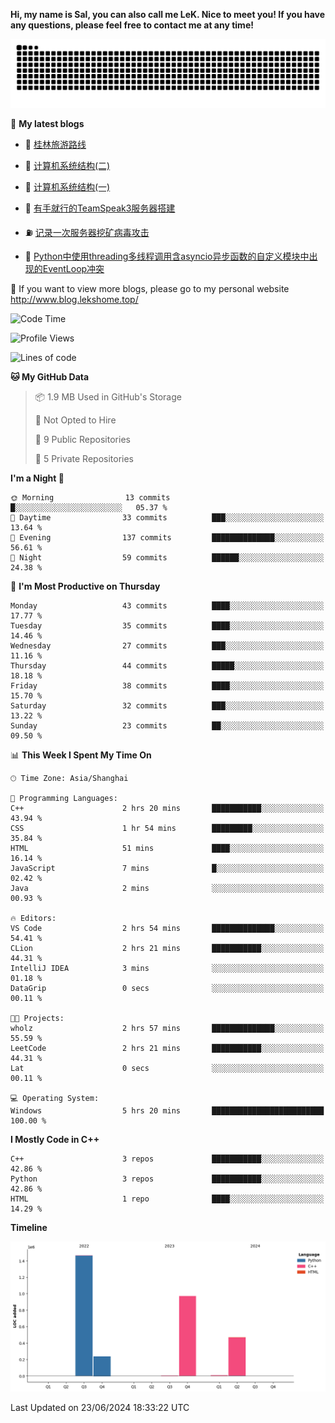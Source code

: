 **Hi, my name is Sal, you can also call me LeK. Nice to meet you! If you have any questions, please feel free to contact me at any time!**

![snake](https://raw.githubusercontent.com/LeKZzzz/LeKZzzz/output/github-contribution-grid-snake.svg)


👀 **My latest blogs**
<!-- BLOG-POST-LIST:START -->
- 🫣 [桂林旅游路线](http://www.blog.lekshome.top/2024/04/28/gui-lin-lu-you-lu-xian/) 

- 🧐 [计算机系统结构&lpar;二&rpar;](http://www.blog.lekshome.top/2024/04/21/ji-suan-ji-xi-tong-jie-gou-er/) 

- 🤖 [计算机系统结构&lpar;一&rpar;](http://www.blog.lekshome.top/2024/04/07/ji-suan-ji-xi-tong-jie-gou-yi/) 

- 📝 [有手就行的TeamSpeak3服务器搭建](http://www.blog.lekshome.top/2024/03/08/teamspeak3-fu-wu-qi-da-jian/) 

- ⛽️ [记录一次服务器挖矿病毒攻击](http://www.blog.lekshome.top/2024/03/08/ji-lu-yi-ci-fu-wu-qi-wa-kuang-bing-du-gong-ji/) 

- 🦣 [Python中使用threading多线程调用含asyncio异步函数的自定义模块中出现的EventLoop冲突](http://www.blog.lekshome.top/2024/03/07/python-zhong-shi-yong-threading-duo-xian-cheng-diao-yong-han-asyncio-yi-bu-han-shu-de-zi-ding-yi-mo-kuai-zhong-chu-xian-de-eventloop-chong-tu/) 
<!-- BLOG-POST-LIST:END -->

🥰 If you want to view more blogs, please go to my personal website http://www.blog.lekshome.top/


<!--START_SECTION:waka-->
![Code Time](http://img.shields.io/badge/Code%20Time-270%20hrs%2046%20mins-blue)

![Profile Views](http://img.shields.io/badge/Profile%20Views-0-blue)

![Lines of code](https://img.shields.io/badge/From%20Hello%20World%20I%27ve%20Written-3.2%20million%20lines%20of%20code-blue)

**🐱 My GitHub Data** 

> 📦 1.9 MB Used in GitHub's Storage 
 > 
> 🚫 Not Opted to Hire
 > 
> 📜 9 Public Repositories 
 > 
> 🔑 5 Private Repositories 
 > 
**I'm a Night 🦉** 

```text
🌞 Morning                13 commits          █░░░░░░░░░░░░░░░░░░░░░░░░   05.37 % 
🌆 Daytime                33 commits          ███░░░░░░░░░░░░░░░░░░░░░░   13.64 % 
🌃 Evening                137 commits         ██████████████░░░░░░░░░░░   56.61 % 
🌙 Night                  59 commits          ██████░░░░░░░░░░░░░░░░░░░   24.38 % 
```
📅 **I'm Most Productive on Thursday** 

```text
Monday                   43 commits          ████░░░░░░░░░░░░░░░░░░░░░   17.77 % 
Tuesday                  35 commits          ████░░░░░░░░░░░░░░░░░░░░░   14.46 % 
Wednesday                27 commits          ███░░░░░░░░░░░░░░░░░░░░░░   11.16 % 
Thursday                 44 commits          █████░░░░░░░░░░░░░░░░░░░░   18.18 % 
Friday                   38 commits          ████░░░░░░░░░░░░░░░░░░░░░   15.70 % 
Saturday                 32 commits          ███░░░░░░░░░░░░░░░░░░░░░░   13.22 % 
Sunday                   23 commits          ██░░░░░░░░░░░░░░░░░░░░░░░   09.50 % 
```


📊 **This Week I Spent My Time On** 

```text
🕑︎ Time Zone: Asia/Shanghai

💬 Programming Languages: 
C++                      2 hrs 20 mins       ███████████░░░░░░░░░░░░░░   43.94 % 
CSS                      1 hr 54 mins        █████████░░░░░░░░░░░░░░░░   35.84 % 
HTML                     51 mins             ████░░░░░░░░░░░░░░░░░░░░░   16.14 % 
JavaScript               7 mins              █░░░░░░░░░░░░░░░░░░░░░░░░   02.42 % 
Java                     2 mins              ░░░░░░░░░░░░░░░░░░░░░░░░░   00.93 % 

🔥 Editors: 
VS Code                  2 hrs 54 mins       ██████████████░░░░░░░░░░░   54.41 % 
CLion                    2 hrs 21 mins       ███████████░░░░░░░░░░░░░░   44.31 % 
IntelliJ IDEA            3 mins              ░░░░░░░░░░░░░░░░░░░░░░░░░   01.18 % 
DataGrip                 0 secs              ░░░░░░░░░░░░░░░░░░░░░░░░░   00.11 % 

🐱‍💻 Projects: 
wholz                    2 hrs 57 mins       ██████████████░░░░░░░░░░░   55.59 % 
LeetCode                 2 hrs 21 mins       ███████████░░░░░░░░░░░░░░   44.31 % 
Lat                      0 secs              ░░░░░░░░░░░░░░░░░░░░░░░░░   00.11 % 

💻 Operating System: 
Windows                  5 hrs 20 mins       █████████████████████████   100.00 % 
```

**I Mostly Code in C++** 

```text
C++                      3 repos             ███████████░░░░░░░░░░░░░░   42.86 % 
Python                   3 repos             ███████████░░░░░░░░░░░░░░   42.86 % 
HTML                     1 repo              ████░░░░░░░░░░░░░░░░░░░░░   14.29 % 
```



**Timeline**

![Lines of Code chart](https://raw.githubusercontent.com/LeKZzzz/LeKZzzz/master/assets/bar_graph.png)


 Last Updated on 23/06/2024 18:33:22 UTC
<!--END_SECTION:waka-->
